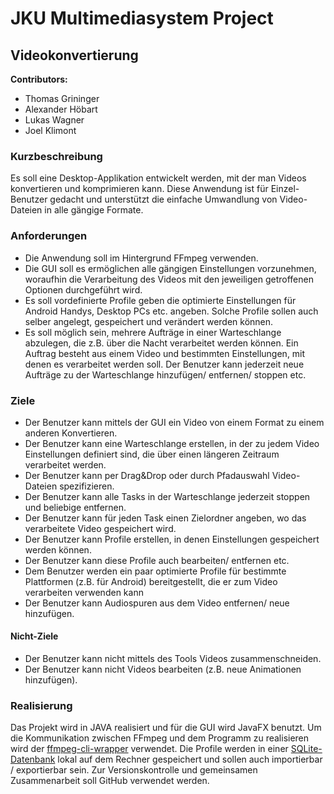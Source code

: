 # JKU Multimediasystem Project

## Videokonvertierung

**Contributors:** 
* Thomas Grininger
* Alexander Höbart
* Lukas Wagner
* Joel Klimont

### Kurzbeschreibung
Es soll eine Desktop-Applikation entwickelt werden, mit der man Videos konvertieren und komprimieren kann. Diese Anwendung
ist für Einzel-Benutzer gedacht und unterstützt die einfache Umwandlung von Video-Dateien in alle gängige Formate.

### Anforderungen
* Die Anwendung soll im Hintergrund FFmpeg verwenden.
* Die GUI soll es ermöglichen alle gängigen Einstellungen vorzunehmen, woraufhin die Verarbeitung des Videos mit
den jeweiligen getroffenen Optionen durchgeführt wird.
* Es soll vordefinierte Profile geben die optimierte Einstellungen für Android Handys, Desktop PCs etc. angeben.
Solche Profile sollen auch selber angelegt, gespeichert und verändert werden können.
* Es soll möglich sein, mehrere Aufträge in einer Warteschlange abzulegen, die z.B. über die Nacht verarbeitet werden
können. Ein Auftrag besteht aus einem Video und bestimmten Einstellungen, mit denen es verarbeitet werden soll. Der Benutzer kann jederzeit neue Aufträge zu der Warteschlange hinzufügen/ entfernen/ stoppen etc.

### Ziele
* Der Benutzer kann mittels der GUI ein Video von einem Format zu einem anderen Konvertieren.
* Der Benutzer kann eine Warteschlange erstellen, in der zu jedem Video Einstellungen definiert sind, die über einen
längeren Zeitraum verarbeitet werden.
* Der Benutzer kann per Drag&Drop oder durch Pfadauswahl Video-Dateien spezifizieren.
* Der Benutzer kann alle Tasks in der Warteschlange jederzeit stoppen und beliebige entfernen.
* Der Benutzer kann für jeden Task einen Zielordner angeben, wo das verarbeitete Video gespeichert wird.
* Der Benutzer kann Profile erstellen, in denen Einstellungen gespeichert werden können.
* Der Benutzer kann diese Profile auch bearbeiten/ entfernen etc.
* Dem Benutzer werden ein paar optimierte Profile für bestimmte Plattformen (z.B. für Android) bereitgestellt, die er
zum Video verarbeiten verwenden kann
* Der Benutzer kann Audiospuren aus dem Video entfernen/ neue hinzufügen.
#### Nicht-Ziele
* Der Benutzer kann nicht mittels des Tools Videos zusammenschneiden.
* Der Benutzer kann nicht Videos bearbeiten (z.B. neue Animationen hinzufügen).
### Realisierung
Das Projekt wird in JAVA realisiert und für die GUI wird JavaFX benutzt. Um die Kommunikation zwischen FFmpeg
und dem Programm zu realisieren wird der [ffmpeg-cli-wrapper](https://github.com/bramp/ffmpeg-cli-wrapper) verwendet. Die Profile werden in einer [SQLite-Datenbank](https://www.sqlite.org/index.html) lokal auf dem Rechner gespeichert und sollen auch
importierbar / exportierbar sein. Zur Versionskontrolle und gemeinsamen Zusammenarbeit soll GitHub verwendet
werden.
